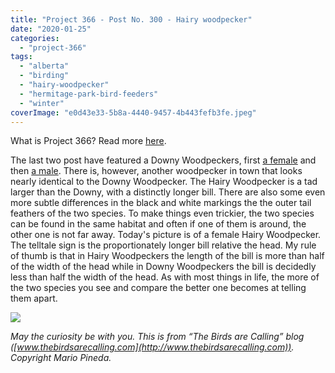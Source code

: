 ```yaml
---
title: "Project 366 - Post No. 300 - Hairy woodpecker"
date: "2020-01-25"
categories: 
  - "project-366"
tags: 
  - "alberta"
  - "birding"
  - "hairy-woodpecker"
  - "hermitage-park-bird-feeders"
  - "winter"
coverImage: "e0d43e33-5b8a-4440-9457-4b443fefb3fe.jpeg"
---
```


What is Project 366? Read more [here](https://thebirdsarecalling.com/2019/03/29/project-366/).

The last two post have featured a Downy Woodpeckers, first [a female](http://thebirdsarecalling.com/2020/01/22/project-366-post-no-298-black-white-and-red/) and then [a male](http://thebirdsarecalling.com/2020/01/24/project-366-post-no-299-male-downy-woodpecker/). There is, however, another woodpecker in town that looks nearly identical to the Downy Woodpecker. The Hairy Woodpecker is a tad larger than the Downy, with a distinctly longer bill. There are also some even more subtle differences in the black and white markings the the outer tail feathers of the two species. To make things even trickier, the two species can be found in the same habitat and often if one of them is around, the other one is not far away. Today's picture is of a female Hairy Woodpecker. The telltale sign is the proportionately longer bill relative the head. My rule of thumb is that in Hairy Woodpeckers the length of the bill is more than half of the width of the head while in Downy Woodpeckers the bill is decidedly less than half the width of the head. As with most things in life, the more of the two species you see and compare the better one becomes at telling them apart.

![](https://thebirdsarecallingandimustgo.files.wordpress.com/2020/01/e0d43e33-5b8a-4440-9457-4b443fefb3fe.jpeg?w=1024)

_May the curiosity be with you. This is from “The Birds are Calling” blog ([www.thebirdsarecalling.com](http://www.thebirdsarecalling.com)). Copyright Mario Pineda._
